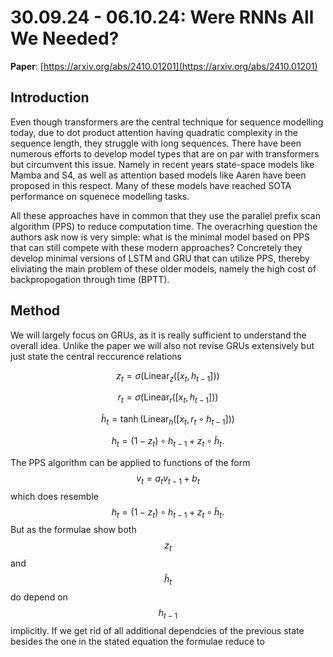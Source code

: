 # 30.09.24 - 06.10.24: Were RNNs All We Needed?

**Paper**: [https://arxiv.org/abs/2410.01201](https://arxiv.org/abs/2410.01201)

## Introduction

Even though transformers are the central technique for sequence modelling today, due
to dot product attention having quadratic complexity in the sequence length, they struggle
with long sequences. There have been numerous efforts to develop model types that are on par
with transformers but circumvent this issue. Namely in recent years state-space models like Mamba and S4,
as well as attention based models like Aaren have been proposed in this respect. Many of these models have
reached SOTA performance on squenece modelling tasks.

All these approaches have in common that they use the parallel prefix scan algorithm (PPS) to reduce computation time.
The overacrhing question the authors ask now is very simple: what is the minimal model based on PPS that can still compete with
these modern approaches? Concretely they develop minimal versions of LSTM and GRU that can utilize PPS, thereby eliviating the main problem
of these older models, namely the high cost of backpropogation through time (BPTT).

## Method

We will largely focus on GRUs, as it is really sufficient to understand the overall idea. Unlike the paper we will also not revise GRUs extensively but just
state the central reccurence relations

$$ z_t = \sigma(\text{Linear}_z([x_t, h_{t-1}])) $$

$$ r_t = \sigma(\text{Linear}_r([x_t, h_{t-1}])) $$

$$ \tilde{h}_t = \tanh(\text{Linear}_h([x_t, r_t \circ h_{t-1}])) $$

$$ h_t = (1 - z_t) \circ h_{t-1} + z_t \circ \tilde{h}_t. $$

The PPS algorithm can be applied to functions of the form $$ v_t = a_t v_{t−1} + b_t $$ which does resemble $$ h_t = (1 - z_t) \circ h_{t-1} + z_t \circ \tilde{h}_t .$$
But as the formulae show both $$z_t$$ and $$ \tilde{h}_t $$ do depend on $$h_{t-1}$$ implicitly. If we get rid of all additional dependcies of the previous state besides the one in the stated
equation the formulae reduce to
